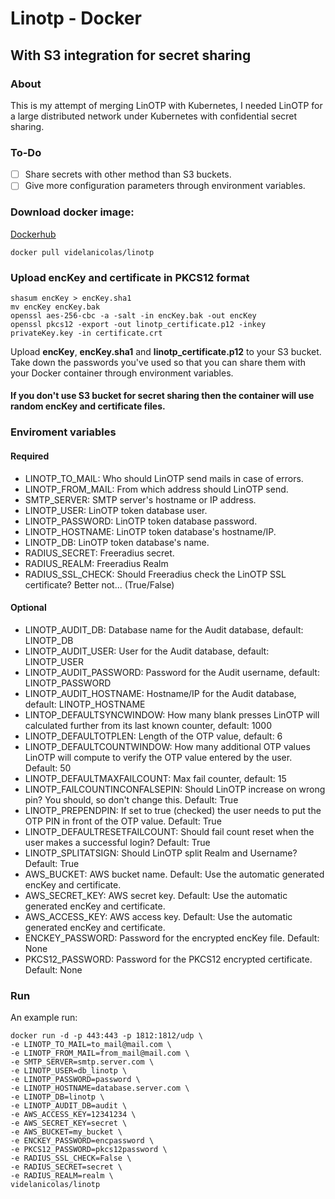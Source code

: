 # Linotp - Docker
## With S3 integration for secret sharing

### About
This is my attempt of merging LinOTP with Kubernetes, I needed LinOTP for a large distributed network under Kubernetes with confidential secret sharing.

### To-Do

 - [ ] Share secrets with other method than S3 buckets.
 - [ ] Give more configuration parameters through environment variables.

### Download docker image:

[Dockerhub](https://hub.docker.com/r/videlanicolas/linotp/)

```shell
docker pull videlanicolas/linotp
```

### Upload encKey and certificate in PKCS12 format

```shell
shasum encKey > encKey.sha1
mv encKey encKey.bak
openssl aes-256-cbc -a -salt -in encKey.bak -out encKey
openssl pkcs12 -export -out linotp_certificate.p12 -inkey privateKey.key -in certificate.crt
```

Upload <b>encKey</b>, <b>encKey.sha1</b> and <b>linotp_certificate.p12</b> to your S3 bucket. Take down the passwords you've used so that you can share them with your Docker container through environment variables.

#### If you don't use S3 bucket for secret sharing then the container will use random encKey and certificate files.

### Enviroment variables
#### Required

 * LINOTP_TO_MAIL: Who should LinOTP send mails in case of errors.
 * LINOTP_FROM_MAIL: From which address should LinOTP send.
 * SMTP_SERVER: SMTP server's hostname or IP address.
 * LINOTP_USER: LinOTP token database user.
 * LINOTP_PASSWORD: LinOTP token database password.
 * LINOTP_HOSTNAME: LinOTP token database's hostname/IP.
 * LINOTP_DB: LinOTP token database's name.
 * RADIUS_SECRET: Freeradius secret.
 * RADIUS_REALM: Freeradius Realm
 * RADIUS_SSL_CHECK: Should Freeradius check the LinOTP SSL certificate? Better not... (True/False)

#### Optional

 * LINOTP_AUDIT_DB: Database name for the Audit database, default: LINOTP_DB
 * LINOTP_AUDIT_USER: User for the Audit database, default: LINOTP_USER
 * LINOTP_AUDIT_PASSWORD: Password for the Audit username, default: LINOTP_PASSWORD
 * LINOTP_AUDIT_HOSTNAME: Hostname/IP for the Audit database, default: LINOTP_HOSTNAME
 * LINTOP_DEFAULTSYNCWINDOW: How many blank presses LinOTP will calculated further from its last known counter, default: 1000
 * LINOTP_DEFAULTOTPLEN:  Length of the OTP value, default: 6
 * LINOTP_DEFAULTCOUNTWINDOW: How many additional OTP values LinOTP will compute to verify the OTP value entered by the user. Default: 50
 * LINOTP_DEFAULTMAXFAILCOUNT: Max fail counter, default: 15
 * LINOTP_FAILCOUNTINCONFALSEPIN: Should LinOTP increase on wrong pin? You should, so don't change this. Default: True
 * LINOTP_PREPENDPIN: If set to true (checked) the user needs to put the OTP PIN in front of the OTP value. Default: True
 * LINOTP_DEFAULTRESETFAILCOUNT: Should fail count reset when the user makes a successful login? Default: True
 * LINOTP_SPLITATSIGN: Should LinOTP split Realm and Username? Default: True
 * AWS_BUCKET: AWS bucket name. Default: Use the automatic generated encKey and certificate.
 * AWS_SECRET_KEY: AWS secret key. Default: Use the automatic generated encKey and certificate.
 * AWS_ACCESS_KEY: AWS access key. Default: Use the automatic generated encKey and certificate.
 * ENCKEY_PASSWORD: Password for the encrypted encKey file. Default: None
 * PKCS12_PASSWORD: Password for the PKCS12 encrypted certificate. Default: None

### Run
An example run:
```shell
docker run -d -p 443:443 -p 1812:1812/udp \
-e LINOTP_TO_MAIL=to_mail@mail.com \
-e LINOTP_FROM_MAIL=from_mail@mail.com \
-e SMTP_SERVER=smtp.server.com \
-e LINOTP_USER=db_linotp \
-e LINOTP_PASSWORD=password \
-e LINOTP_HOSTNAME=database.server.com \
-e LINOTP_DB=linotp \
-e LINOTP_AUDIT_DB=audit \
-e AWS_ACCESS_KEY=12341234 \
-e AWS_SECRET_KEY=secret \
-e AWS_BUCKET=my_bucket \
-e ENCKEY_PASSWORD=encpassword \
-e PKCS12_PASSWORD=pkcs12password \
-e RADIUS_SSL_CHECK=False \
-e RADIUS_SECRET=secret \
-e RADIUS_REALM=realm \
videlanicolas/linotp
```
